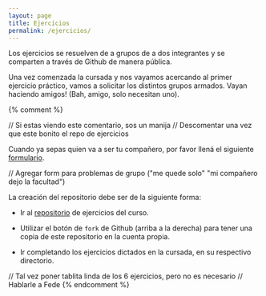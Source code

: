```yaml
---
layout: page
title: Ejercicios
permalink: /ejercicios/
---
```


Los ejercicios se resuelven de a grupos de a dos integrantes y se comparten a través de Github de manera pública.

Una vez comenzada la cursada y nos vayamos acercando al primer ejercicio práctico, vamos a solicitar los distintos grupos armados. Vayan haciendo amigos! (Bah, amigo, solo necesitan uno).

{% comment %}

// Si estas viendo este comentario, sos un manija
// Descomentar una vez que este bonito
el repo de ejercicios

Cuando ya sepas quien va a ser tu compañero, por favor llená el siguiente [formulario](https://docs.google.com/forms/d/e/1FAIpQLSf51H4-5UmZuXirXIwleAooBHKxrTra_c7xSXfQWlVUjx7n5A/viewform?usp=sf_link).

// Agregar form para problemas de grupo ("me quede solo" "mi compañero dejo la facultad")

La creación del repositorio debe ser de la siguiente forma:

- Ir al [repositorio](https://github.com/algoritmos-iii/ejercicios-poo) de ejercicios del curso.

- Utilizar el botón de `fork` de Github (arriba a la derecha) para tener una copia de este repositorio en la cuenta propia.

- Ir completando los ejercicios dictados en la cursada, en su respectivo directorio.

// Tal vez poner tablita linda de los 6 ejercicios, pero no es necesario
// Hablarle a Fede
{% endcomment %}
